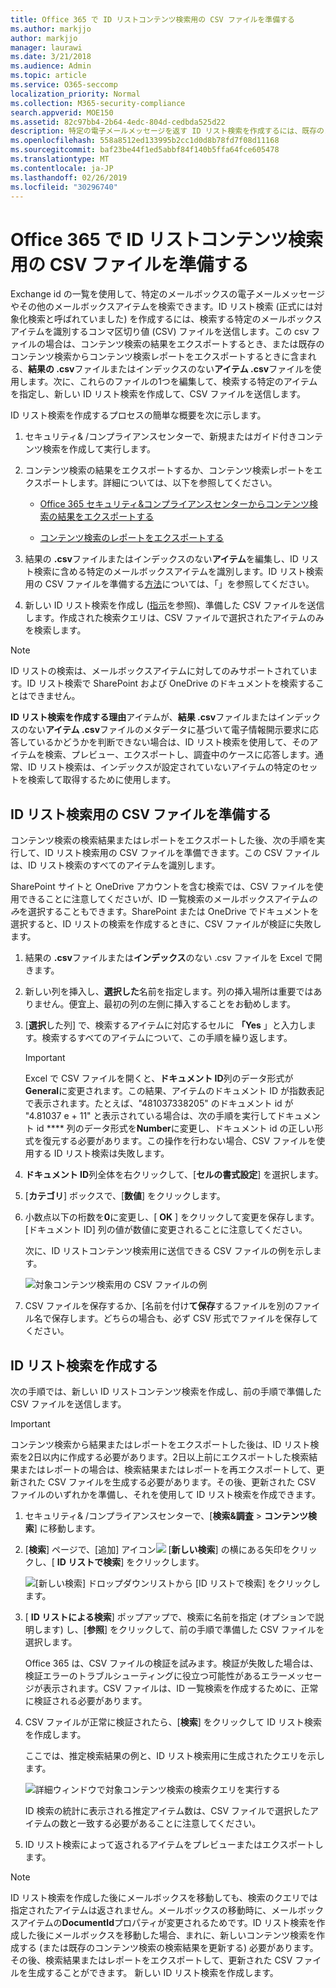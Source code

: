 ```yaml
---
title: Office 365 で ID リストコンテンツ検索用の CSV ファイルを準備する
ms.author: markjjo
author: markjjo
manager: laurawi
ms.date: 3/21/2018
ms.audience: Admin
ms.topic: article
ms.service: O365-seccomp
localization_priority: Normal
ms.collection: M365-security-compliance
search.appverid: MOE150
ms.assetid: 82c97bb4-2b64-4edc-804d-cedbda525d22
description: 特定の電子メールメッセージを返す ID リスト検索を作成するには、既存のコンテンツ検索から .csv ファイルまたはインデックスを作成しない .csv ファイルを使用します。通常、ID リスト検索は、部分的にインデックスが作成されたメールボックスアイテムを返すために使用されます。
ms.openlocfilehash: 558a8512ed133995b2cc1d0d8b78fd7f08d11168
ms.sourcegitcommit: baf23be44f1ed5abbf84f140b5ffa64fce605478
ms.translationtype: MT
ms.contentlocale: ja-JP
ms.lasthandoff: 02/26/2019
ms.locfileid: "30296740"
---
```

# <a name="prepare-a-csv-file-for-an-id-list-content-search-in-office-365"></a>Office 365 で ID リストコンテンツ検索用の CSV ファイルを準備する

Exchange id の一覧を使用して、特定のメールボックスの電子メールメッセージやその他のメールボックスアイテムを検索できます。ID リスト検索 (正式には対象化検索と呼ばれていました) を作成するには、検索する特定のメールボックスアイテムを識別するコンマ区切り値 (CSV) ファイルを送信します。この csv ファイルの場合は、コンテンツ検索の結果をエクスポートするとき、または既存のコンテンツ検索からコンテンツ検索レポートをエクスポートするときに含まれる、**結果の .csv**ファイルまたはインデックスのない**アイテム .csv**ファイルを使用します。次に、これらのファイルの1つを編集して、検索する特定のアイテムを指定し、新しい ID リスト検索を作成して、CSV ファイルを送信します。 
  
ID リスト検索を作成するプロセスの簡単な概要を次に示します。
  
1. セキュリティ&amp; /コンプライアンスセンターで、新規またはガイド付きコンテンツ検索を作成して実行します。
    
2. コンテンツ検索の結果をエクスポートするか、コンテンツ検索レポートをエクスポートします。詳細については、以下を参照してください。
    
    - [Office 365 セキュリティ&amp;コンプライアンスセンターからコンテンツ検索の結果をエクスポートする](export-search-results.md)
    
    - [コンテンツ検索のレポートをエクスポートする](export-a-content-search-report.md)
    
3. 結果の **.csv**ファイルまたはインデックスのない**アイテム**を編集し、ID リスト検索に含める特定のメールボックスアイテムを識別します。ID リスト検索用の CSV ファイルを準備する[方法](#prepare-the-csv-file-for-an-id-list-search)については、「」を参照してください。 
    
4. 新しい ID リスト検索を作成し ([指示](#create-an-id-list-search)を参照)、準備した CSV ファイルを送信します。作成された検索クエリは、CSV ファイルで選択されたアイテムのみを検索します。
    
> [!NOTE]
> ID リストの検索は、メールボックスアイテムに対してのみサポートされています。ID リスト検索で SharePoint および OneDrive のドキュメントを検索することはできません。 
  
 **ID リスト検索を作成する理由**アイテムが、**結果 .csv**ファイルまたはインデックスのない**アイテム .csv**ファイルのメタデータに基づいて電子情報開示要求に応答しているかどうかを判断できない場合は、ID リスト検索を使用して、そのアイテムを検索、プレビュー、エクスポートし、調査中のケースに応答します。通常、ID リスト検索は、インデックスが設定されていないアイテムの特定のセットを検索して取得するために使用します。 
  
## <a name="prepare-the-csv-file-for-an-id-list-search"></a>ID リスト検索用の CSV ファイルを準備する

コンテンツ検索の検索結果またはレポートをエクスポートした後、次の手順を実行して、ID リスト検索用の CSV ファイルを準備できます。この CSV ファイルは、ID リスト検索のすべてのアイテムを識別します。
  
SharePoint サイトと OneDrive アカウントを含む検索では、CSV ファイルを使用できることに注意してくださいが、ID 一覧検索のメールボックスアイテム*のみ*を選択することもできます。SharePoint または OneDrive でドキュメントを選択すると、ID リストの検索を作成するときに、CSV ファイルが検証に失敗します。 
  
1. 結果の **.csv**ファイルまたは**インデックス**のない .csv ファイルを Excel で開きます。 
    
2. 新しい列を挿入し、**選択した**名前を指定します。列の挿入場所は重要ではありません。便宜上、最初の列の左側に挿入することをお勧めします。
    
3. [**選択**した列] で、検索するアイテムに対応するセルに **「Yes** 」と入力します。検索するすべてのアイテムについて、この手順を繰り返します。 
    
    > [!IMPORTANT]
    > Excel で CSV ファイルを開くと、**ドキュメント ID**列のデータ形式が**General**に変更されます。この結果、アイテムのドキュメント ID が指数表記で表示されます。たとえば、"481037338205" のドキュメント id が "4.81037 e + 11" と表示されている場合は、次の手順を実行してドキュメント id **** 列のデータ形式を**Number**に変更し、ドキュメント id の正しい形式を復元する必要があります。この操作を行わない場合、CSV ファイルを使用する ID リスト検索は失敗します。 
  
4. **ドキュメント ID**列全体を右クリックして、[**セルの書式設定**] を選択します。
    
5. [**カテゴリ**] ボックスで、[**数値**] をクリックします。
    
6. 小数点以下の桁数を**0**に変更し、[ **OK** ] をクリックして変更を保存します。[ドキュメント ID] 列の値が数値に変更されることに注意してください。 
    
    次に、ID リストコンテンツ検索用に送信できる CSV ファイルの例を示します。
    
    ![対象コンテンツ検索用の CSV ファイルの例](media/8371b8cb-1638-496e-9be1-fe1565757d67.png)
  
7. CSV ファイルを保存するか、[名前を付け**て保存**するファイルを別のファイル名で保存します。どちらの場合も、必ず CSV 形式でファイルを保存してください。 
  
## <a name="create-an-id-list-search"></a>ID リスト検索を作成する

次の手順では、新しい ID リストコンテンツ検索を作成し、前の手順で準備した CSV ファイルを送信します。
  
> [!IMPORTANT]
> コンテンツ検索から結果またはレポートをエクスポートした後は、ID リスト検索を2日以内に作成する必要があります。2日以上前にエクスポートした検索結果またはレポートの場合は、検索結果またはレポートを再エクスポートして、更新された CSV ファイルを生成する必要があります。その後、更新された CSV ファイルのいずれかを準備し、それを使用して ID リスト検索を作成できます。 
  
1. セキュリティ&amp; /コンプライアンスセンターで、[**検索&amp;調査** \> **コンテンツ検索**] に移動します。
    
2. [**検索**] ページで、[追加] アイコン![](media/8ee52980-254b-440b-99a2-18d068de62d3.gif) [**新しい検索**] の横にある矢印をクリックし、[ **ID リストで検索**] をクリックします。
    
    ![[新しい検索] ドロップダウンリストから [ID リストで検索] をクリックします。](media/e65f9942-09b2-4127-865e-e64029a590df.png)
  
3. [ **ID リストによる検索**] ポップアップで、検索に名前を指定 (オプションで説明します) し、[**参照**] をクリックして、前の手順で準備した CSV ファイルを選択します。 
    
    Office 365 は、CSV ファイルの検証を試みます。検証が失敗した場合は、検証エラーのトラブルシューティングに役立つ可能性があるエラーメッセージが表示されます。CSV ファイルは、ID 一覧検索を作成するために、正常に検証される必要があります。
    
4. CSV ファイルが正常に検証されたら、[**検索**] をクリックして ID リスト検索を作成します。 
    
    ここでは、推定検索結果の例と、ID リスト検索用に生成されたクエリを示します。
    
    ![詳細ウィンドウで対象コンテンツ検索の検索クエリを実行する](media/dbd9e570-c04b-4056-a8a7-37e9916ec683.png)
  
    ID 検索の統計に表示される推定アイテム数は、CSV ファイルで選択したアイテムの数と一致する必要があることに注意してください。
    
5. ID リスト検索によって返されるアイテムをプレビューまたはエクスポートします。
    
> [!NOTE]
> ID リスト検索を作成した後にメールボックスを移動しても、検索のクエリでは指定されたアイテムは返されません。メールボックスの移動時に、メールボックスアイテムの**DocumentId**プロパティが変更されるためです。ID リスト検索を作成した後にメールボックスを移動した場合、まれに、新しいコンテンツ検索を作成する (または既存のコンテンツ検索の検索結果を更新する) 必要があります。その後、検索結果またはレポートをエクスポートして、更新された CSV ファイルを生成することができます。 新しい ID リスト検索を作成します。 
